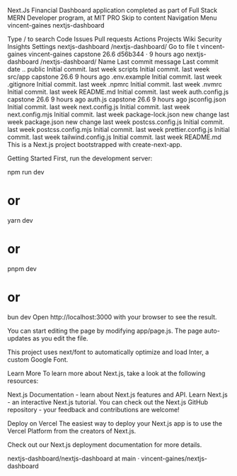 Next.Js Financial Dashboard application completed as part of Full Stack MERN Developer program, at MIT PRO
Skip to content
Navigation Menu
vincent-gaines
nextjs-dashboard

Type / to search
Code
Issues
Pull requests
Actions
Projects
Wiki
Security
Insights
Settings
nextjs-dashboard
/nextjs-dashboard/
Go to file
t
vincent-gaines
vincent-gaines
capstone 26.6
d56b344
 · 
9 hours ago
nextjs-dashboard
/nextjs-dashboard/
Name	Last commit message	Last commit date
..
public
Initial commit.
last week
scripts
Initial commit.
last week
src/app
capstone 26.6
9 hours ago
.env.example
Initial commit.
last week
.gitignore
Initial commit.
last week
.npmrc
Initial commit.
last week
.nvmrc
Initial commit.
last week
README.md
Initial commit.
last week
auth.config.js
capstone 26.6
9 hours ago
auth.js
capstone 26.6
9 hours ago
jsconfig.json
Initial commit.
last week
next.config.js
Initial commit.
last week
next.config.mjs
Initial commit.
last week
package-lock.json
new change
last week
package.json
new change
last week
postcss.config.js
Initial commit.
last week
postcss.config.mjs
Initial commit.
last week
prettier.config.js
Initial commit.
last week
tailwind.config.js
Initial commit.
last week
README.md
This is a Next.js project bootstrapped with create-next-app.

Getting Started
First, run the development server:

npm run dev
# or
yarn dev
# or
pnpm dev
# or
bun dev
Open http://localhost:3000 with your browser to see the result.

You can start editing the page by modifying app/page.js. The page auto-updates as you edit the file.

This project uses next/font to automatically optimize and load Inter, a custom Google Font.

Learn More
To learn more about Next.js, take a look at the following resources:

Next.js Documentation - learn about Next.js features and API.
Learn Next.js - an interactive Next.js tutorial.
You can check out the Next.js GitHub repository - your feedback and contributions are welcome!

Deploy on Vercel
The easiest way to deploy your Next.js app is to use the Vercel Platform from the creators of Next.js.

Check out our Next.js deployment documentation for more details.

nextjs-dashboard/nextjs-dashboard at main · vincent-gaines/nextjs-dashboard
